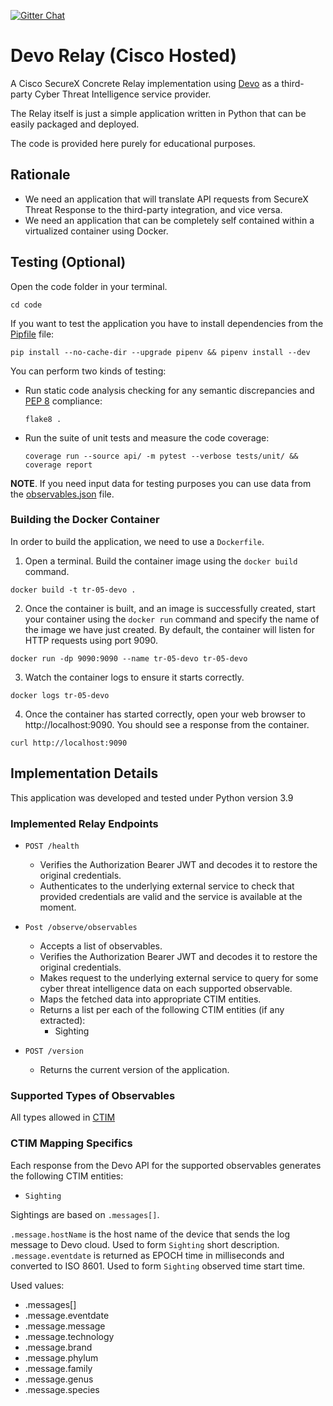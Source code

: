 [![Gitter Chat](https://img.shields.io/badge/gitter-join%20chat-brightgreen.svg)](https://gitter.im/CiscoSecurity/Threat-Response "Gitter Chat")

# Devo Relay (Cisco Hosted)

A Cisco SecureX Concrete Relay implementation using [Devo](https://www.devo.com/) as a third-party Cyber Threat Intelligence service provider.

The Relay itself is just a simple application written in Python that can be easily packaged and deployed.

The code is provided here purely for educational purposes.

## Rationale

- We need an application that will translate API requests from SecureX Threat Response to the third-party integration, and vice versa.
- We need an application that can be completely self contained within a virtualized container using Docker.

## Testing (Optional)

Open the code folder in your terminal.
```
cd code
```

If you want to test the application you have to install dependencies from the [Pipfile](code/Pipfile) file:
```
pip install --no-cache-dir --upgrade pipenv && pipenv install --dev
```

You can perform two kinds of testing:

- Run static code analysis checking for any semantic discrepancies and
[PEP 8](https://www.python.org/dev/peps/pep-0008/) compliance:

  `flake8 .`

- Run the suite of unit tests and measure the code coverage:

  `coverage run --source api/ -m pytest --verbose tests/unit/ && coverage report`

**NOTE**. If you need input data for testing purposes you can use data from the
[observables.json](code/observables.json) file.

### Building the Docker Container
In order to build the application, we need to use a `Dockerfile`.  

 1. Open a terminal.  Build the container image using the `docker build` command.

```
docker build -t tr-05-devo .
```

 2. Once the container is built, and an image is successfully created, start your container using the `docker run` command and specify the name of the image we have just created.  By default, the container will listen for HTTP requests using port 9090.

```
docker run -dp 9090:9090 --name tr-05-devo tr-05-devo
```

 3. Watch the container logs to ensure it starts correctly.

```
docker logs tr-05-devo
```

 4. Once the container has started correctly, open your web browser to http://localhost:9090.  You should see a response from the container.

```
curl http://localhost:9090
```

## Implementation Details

This application was developed and tested under Python version 3.9

### Implemented Relay Endpoints

- `POST /health`
  - Verifies the Authorization Bearer JWT and decodes it to restore the original credentials.
  - Authenticates to the underlying external service to check that provided credentials are valid and the service is available at the moment. 
  
- `Post /observe/observables`
  - Accepts a list of observables.
  - Verifies the Authorization Bearer JWT and decodes it to restore the original credentials.
  - Makes request to the underlying external service to query for some cyber threat intelligence data on each supported observable.
  - Maps the fetched data into appropriate CTIM entities.
  - Returns a list per each of the following CTIM entities (if any extracted):
    - Sighting
  
- `POST /version`
  - Returns the current version of the application.

### Supported Types of Observables

All types allowed in [CTIM](https://github.com/threatgrid/ctim/blob/master/doc/structures/sighting.md#propertytype-observabletypeidentifierstring)

### CTIM Mapping Specifics

Each response from the Devo API for the supported observables generates the following CTIM entities:
- `Sighting`

Sightings are based on `.messages[]`.

`.message.hostName` is the host name of the device that sends the log message to Devo cloud. Used to form `Sighting` short description.
`.message.eventdate` is returned as EPOCH time in milliseconds and converted to ISO 8601. Used to form `Sighting` observed time start time.

Used values:
  - .messages[]
  - .message.eventdate
  - .message.message
  - .message.technology
  - .message.brand
  - .message.phylum
  - .message.family
  - .message.genus
  - .message.species
